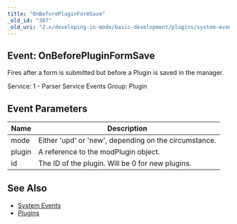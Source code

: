 ```yaml
---
title: "OnBeforePluginFormSave"
_old_id: "387"
_old_uri: "2.x/developing-in-modx/basic-development/plugins/system-events/onbeforepluginformsave"
---
```


## Event: OnBeforePluginFormSave

Fires after a form is submitted but before a Plugin is saved in the manager.

Service: 1 - Parser Service Events 
Group: Plugin

## Event Parameters

| Name | Description |
|------|-------------|
| mode | Either 'upd' or 'new', depending on the circumstance. |
| plugin | A reference to the modPlugin object. |
| id | The ID of the plugin. Will be 0 for new plugins. |
## See Also

- [System Events](developing-in-modx/basic-development/plugins/system-events "System Events")
- [Plugins](developing-in-modx/basic-development/plugins "Plugins")